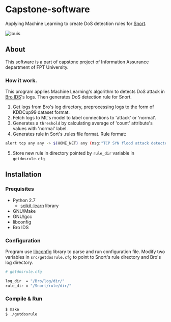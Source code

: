 # Capstone-software
Applying Machine Learning to create DoS detection rules for [Snort](https://www.snort.org/).

![louis](http://www2.siit.tu.ac.th/crd/wp-content/uploads/2014/04/LogoFUNew.png)

## About
This software is a part of capstone project of Information Assurance department of FPT University.

### How it work.
This program applies Machine Learning's algorithm to detects DoS attack in [Bro IDS](https://www.bro.org/)'s logs. Then generates DoS detection rule for Snort.
1. Get logs from Bro's log directory, preprocessing logs to the form of KDDCup99 dataset format.
2. Fetch logs to ML's model to label connections to 'attack' or 'normal'.
3. Generates a `threshold` by calculating average of 'count' attribute's values with 'normal' label.
4. Generates rule in Sort's .rules file format. Rule format: 
```sh
alert tcp any any -> $(HOME_NET) any (msg:"TCP SYN flood attack detected"; flags:S; threshold: type threshold, track by_dst, count 0 , seconds 2; sid: 5000001; rev:1;)
```
5. Store new rule in directory pointed by `rule_dir` variable in `getdosrule.cfg`
## Installation

### Prequisites
* Python 2.7
  * [scikit-learn](http://scikit-learn.org/stable/index.html) library
* GNU/Make
* GNU/gcc
* libconfig
* Bro IDS

### Configuration
Program use [libconfig](https://github.com/hyperrealm/libconfig) library to parse and run configuration file.
Modify two variables in `src/getdosrule.cfg` to point to Snort's rule directory and Bro's log directory.
```sh
# getdosrule.cfg

log_dir  = "/Bro/log/dir/"
rule_dir = "/Snort/rule/dir/"
```

### Compile & Run
```sh
$ make
$ ./getdosrule
```



